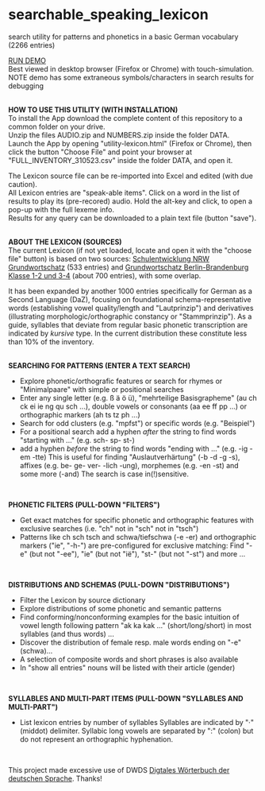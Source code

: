 # searchable_speaking_lexicon
search utility for patterns and phonetics in a basic German vocabulary (2266 entries)


[RUN DEMO](https://www.jenskreitmeyer.de/alpha/lexicon/utility_lexicon.html)<br>
Best viewed in desktop browser (Firefox or Chrome) with touch-simulation.
NOTE demo has some extraneous symbols/characters in search results for debugging<br>
<br>

**HOW TO USE THIS UTILITY (WITH INSTALLATION)**<br>
To install the App download the complete content of this repository to a common folder on your drive.<br>
Unzip the files AUDIO.zip and NUMBERS.zip inside the folder DATA.<br>
Launch the App by opening "utility-lexicon.html" (Firefox or Chrome), then click the button "Choose File" and point your browser at "FULL_INVENTORY_310523.csv" inside the folder DATA, and open it.<br>

The Lexicon source file can be re-imported into Excel and edited (with due caution).<br>
All Lexicon entries are "speak-able items". Click on a word in the list of results to play its (pre-recored) audio. Hold the alt-key and click, to open a pop-up with the full lexeme info.<br>
Results for any query can be downloaded to a plain text file (button "save").<br>
<br>

**ABOUT THE LEXICON (SOURCES)**<br>
The current Lexicon (if not yet loaded, locate and open it with the "choose file" button) is based on two sources:
[Schulentwicklung NRW Grundwortschatz](https://www.schulentwicklung.nrw.de/cms/grundwortschatz-nrw/grundwortschatz/wortfilter/index.html) (533 entries)
and [Grundwortschatz Berlin-Brandenburg Klasse 1-2 und 3-4](https://bildungsserver.berlin-brandenburg.de/deutsch-grundschule) (about 700 entries), with some overlap.<br>

It has been expanded by another 1000 entries specifically for German as a Second Language (DaZ), focusing on foundational schema-representative words (establishing vowel quality/length and "Lautprinzip") and derivatives (illustrating morphologic/orthographic constancy or "Stammprinzip"). 
As a guide, syllables that deviate from regular basic phonetic transcription are indicated by *kursive* type. In the current distribution these constitute less than 10% of the inventory.<br>
<br>

**SEARCHING FOR PATTERNS (ENTER A TEXT SEARCH)**<br>
- Explore phonetic/orthografic features or search for rhymes or "Minimalpaare" with simple or positional searches
- Enter any single letter (e.g. ß ä ö ü), "mehr­teilige Basis­grapheme" (au ch ck ei ie ng qu sch ...), double vowels or consonants (aa ee ff pp ...) or orthographic markers (ah ts tz ph ...)
- Search for odd clusters (e.g. "mpfst") or specific words (e.g. "Beispiel")
- For a positional search add a hyphen *after* the string to find words "starting with ..." (e.g. sch- sp- st-)
- add a hyphen *before* the string to find words "ending with ..." (e.g. -ig -em -tte)
This is useful for finding "Auslautverhärtung" (-b -d -g -s), affixes (e.g. be- ge- ver- -lich -ung), morphemes (e.g. -en -st) and some more (-and)
The search is case in(!)sensitive.<br>
<br>

**PHONETIC FILTERS (PULL-DOWN "FILTERS")**<br>
- Get exact matches for specific phonetic and orthographic features with exclusive searches (i.e. "ch" not in "sch" not in "tsch")
- Patterns like ch sch tsch and schwa/tiefschwa (-e -er) and orthographic markers ("ie", "-h-") are pre-configured for exclusive matching: Find "-e" (but not "-ee"), "ie" (but not "ië"), "st-" (but not "-st") and more ...<br>
<br>

**DISTRIBUTIONS AND SCHEMAS (PULL-DOWN "DISTRIBUTIONS")**<br>
- Filter the Lexicon by source dictionary
- Explore distributions of some phonetic and semantic patterns
- Find conforming/nonconforming examples for the basic intuition of vowel length following pattern "ak ka kak ..." (short/long/short) in most syllables (and thus words) ...
- Discover the distribution of female resp. male words ending on "-e" (schwa)...
- A selection of composite words and short phrases is also available
- In "show all entries" nouns will be listed with their article (gender)<br>
<br>

**SYLLABLES AND MULTI-PART ITEMS (PULL-DOWN "SYLLABLES AND MULTI-PART")**<br>
- List lexicon entries by number of syllables
Syllables are indicated by "·" (middot) delimiter. Syllabic long vowels are separated by ":" (colon) but do not represent an orthographic hyphenation.<br>
<br>

This project made excessive use of DWDS [Digtales Wörterbuch der deutschen Sprache](https://www.dwds.de/). Thanks!
